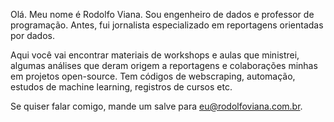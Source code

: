 Olá. Meu nome é Rodolfo Viana. Sou engenheiro de dados e professor de programação. Antes, fui jornalista especializado em reportagens orientadas por dados.

Aqui você vai encontrar materiais de workshops e aulas que ministrei, algumas análises que deram origem a reportagens e colaborações minhas em projetos open-source. Tem códigos de webscraping, automação, estudos de machine learning, registros de cursos etc.

Se quiser falar comigo, mande um salve para eu@rodolfoviana.com.br.
